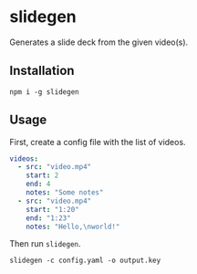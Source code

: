 # slidegen

Generates a slide deck from the given video(s).

## Installation

```shell
npm i -g slidegen
```

## Usage

First, create a config file with the list of videos.

```yaml
videos:
  - src: "video.mp4"
    start: 2
    end: 4
    notes: "Some notes"
  - src: "video.mp4"
    start: "1:20"
    end: "1:23"
    notes: "Hello,\nworld!"
```

Then run `slidegen`.

```shell
slidegen -c config.yaml -o output.key
```
